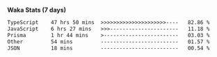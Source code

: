 
<b>Waka Stats (7 days)</b>

<!--START_SECTION:waka-->

```txt
TypeScript    47 hrs 50 mins  >>>>>>>>>>>>>>>>>>>>>----   82.86 %
JavaScript    6 hrs 27 mins   >>>----------------------   11.18 %
Prisma        1 hr 44 mins    >------------------------   03.03 %
Other         54 mins         -------------------------   01.57 %
JSON          18 mins         -------------------------   00.54 %
```

<!--END_SECTION:waka-->
